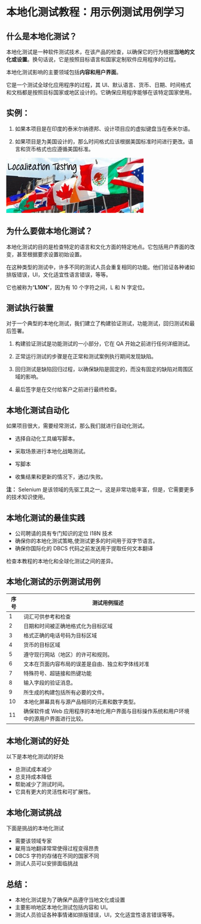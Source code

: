 # 本地化测试教程：用示例测试用例学习

## 什么是本地化测试？

本地化测试是一种软件测试技术，在该产品的检查，以确保它的行为根据**当地的文化或设置**。换句话说，它是按照目标语言和国家定制软件应用程序的过程。

本地化测试影响的主要领域包括**内容和用户界面**。

它是一个测试全球化应用程序的过程，其 UI、默认语言、货币、日期、时间格式和文档都是按照目标国家或地区设计的。它确保应用程序能够在该特定国家使用。

## 实例：

1. 如果本项目是在印度的泰米尔纳德邦、设计项目应的虚拟键盘当在泰米尔语。

2. 如果项目是为美国设计的，那么时间格式应该根据美国标准时间进行更改。语言和货币格式也应遵循美国标准。

![](./images/Localization-Testing.jpg)

## 为什么要做本地化测试？

本地化测试的目的是检查特定的语言和文化方面的特定地点。它包括用户界面的改变，甚至根据要求设置初始设置。

在这种类型的测试中，许多不同的测试人员会重复相同的功能。他们验证各种诸如排版错误，UI，文化适宜性语言错误，等等。

它也被称为“**L10N**”，因为有 10 个字符之间，L 和 N 字定位。

## 测试执行装置

对于一个典型的本地化测试，我们建立了构建验证测试，功能测试，回归测试和最后签署。

1. 构建验证测试是功能测试的一小部分，它在 QA 开始之前进行任何详细测试。

2. 正常运行测试的步骤是在正常和测试案例执行期间发现缺陷。

3. 回归测试是缺陷回归过程，以确保缺陷是固定的，而没有固定的缺陷对周围区域的影响。

4. 最后签字是在交付给客户之前进行最终检查。

## 本地化测试自动化

如果项目很大，需要经常测试，那么我们就进行自动化测试。

- 选择自动化工具编写脚本。

- 采取场景进行本地化战略测试。

- 写脚本

- 收集结果和更新的情况下，通过/失败。

**注：** Selenium 是该领域的先驱工具之一。这是非常功能丰富，但是，它需要更多的技术知识使用。

## 本地化测试的最佳实践

- 公司聘请的具有专门知识的定位 I18N 技术
- 确保你的本地化测试策略,使测试更多的时间用于双字节语言。
- 确保你国际化的 DBCS 代码之前发送用于提取任何文本翻译

检查本教程的本地化和全球化测试之间的差异。

## 本地化测试的示例测试用例

| 序号 | 测试用例描述 |
|-----|------------|
| 1	| 词汇可供参考和检查 |
| 2	| 日期和时间被正确地格式化为目标区域 |
| 3 | 格式正确的电话号码为目标区域 |
| 4 | 货币的目标区域 |
| 5 | 遵守现行网站（地区）的许可和规则。|
| 6 | 文本在页面内容布局的误差是自由、独立和字体线对准　|
| 7 | 特殊符号、超链接和热键功能  |
| 8 | 输入字段的验证消息。 |
| 9 | 所生成的构建包括所有必要的文件。 |
| 10 | 本地化屏幕具有与源产品相同的元素和数字类型。 |
| 11 | 确保软件或 Web 应用程序的本地化用户界面与目标操作系统和用户环境中的源用户界面进行比较。 |

## 本地化测试的好处

以下是本地化测试的好处

- 总测试成本减少
- 总支持成本降低
- 帮助减少了测试时间。
- 它具有更大的灵活性和可扩展性。

## 本地化测试挑战

下面是挑战的本地化测试

- 需要该领域专家
- 雇用当地翻译常常使得过程变得昂贵
- DBCS 字符的存储在不同的国家不同
- 测试人员可以安排面临挑战

## 总结：

- 本地化测试是为了确保产品遵守当地文化或设置
- 主要影响地区本地化测试包括内容和 UI。
- 测试人员验证各种事情诸如排版错误，UI，文化适宜性语言错误等等。